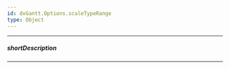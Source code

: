 ```yaml
---
id: dxGantt.Options.scaleTypeRange
type: Object
---
```

---
##### shortDescription
<!-- Description goes here -->

---
<!-- Description goes here -->